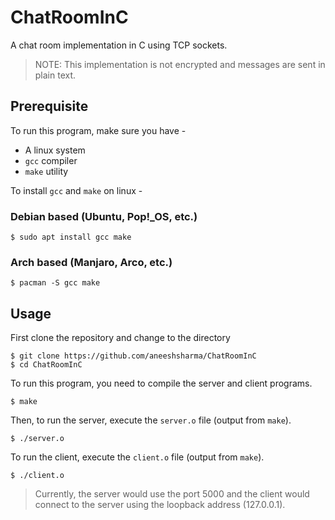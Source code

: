 # ChatRoomInC
A chat room implementation in C using TCP sockets.
> NOTE: This implementation is not encrypted and messages are sent in plain text.

## Prerequisite
To run this program, make sure you have -
- A linux system
- `gcc` compiler
- `make` utility

To install `gcc` and `make` on linux -
### Debian based (Ubuntu, Pop!_OS, etc.)
```
$ sudo apt install gcc make
```

### Arch based (Manjaro, Arco, etc.)
```
$ pacman -S gcc make
```

## Usage
First clone the repository and change to the directory
```
$ git clone https://github.com/aneeshsharma/ChatRoomInC
$ cd ChatRoomInC
```
To run this program, you need to compile the server and client programs.
```
$ make
```

Then, to run the server, execute the `server.o` file (output from `make`).
```
$ ./server.o
```

To run the client, execute the `client.o` file (output from `make`).
```
$ ./client.o
```

> Currently, the server would use the port 5000 and the client would connect to the server using the loopback address (127.0.0.1).